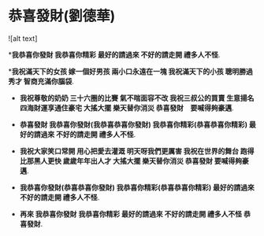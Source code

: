 恭喜發財(劉德華)
=====
![alt text]

*__我恭喜你發財
我恭喜你精彩
最好的請過來
不好的請走開
禮多人不怪__.

*__我祝滿天下的女孩
嫁一個好男孩
兩小口永遠在一塊
我祝滿天下的小孩
聰明勝過秀才
智商充滿你腦袋__.

 * __我祝尊敬的奶奶
三十六圈的比賽
氣不喘面容不改
我祝三叔公的買賣
生意揚名四海財運享通住豪宅
大搖大擺
樂天替你消災
恭喜發財　要喊得夠豪邁__.

 * __恭喜發財
我恭喜你發財(我恭喜恭喜你發財)
我恭喜你精彩(恭喜恭喜你精彩)
最好的請過來
不好的請走開
禮多人不怪__.

 * __我祝大家笑口常開
用心把愛去灌溉
明天呀我們更厲害
我祝在世界的舞台
跑得比那黑人更快
歲歲年年出人才
大搖大擺
樂天替你消災
恭喜發財
要喊得夠豪邁__.

 * __我恭喜你發財(恭喜恭喜你發財)
我恭喜你精彩(恭喜恭喜你精彩)
最好的請過來
不好的請走開
禮多人不怪__.

 * __再來
我恭喜你發財
我恭喜你精彩
最好的請過來
不好的請走開
禮多人不怪
恭喜發財__.

